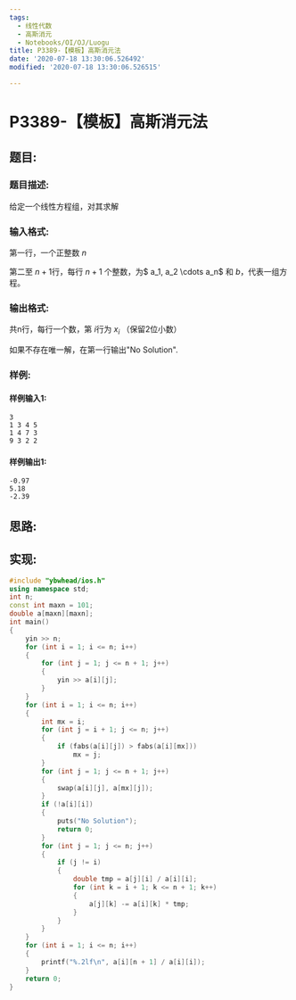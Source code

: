 ```yaml
---
tags: 
  - 线性代数
  - 高斯消元
  - Notebooks/OI/OJ/Luogu
title: P3389-【模板】高斯消元法
date: '2020-07-18 13:30:06.526492'
modified: '2020-07-18 13:30:06.526515'

---
```

# P3389-【模板】高斯消元法
## 题目:
### 题目描述:
给定一个线性方程组，对其求解

### 输入格式:
第一行，一个正整数 $n$

第二至 $n+1$行，每行 $n+1$ 个整数，为$ a_1, a_2 \cdots a_n$ 和 $b$，代表一组方程。

### 输出格式:
共n行，每行一个数，第 $i$行为 $x_i$ （保留2位小数）

如果不存在唯一解，在第一行输出"No Solution".

### 样例:
#### 样例输入1:
```
3
1 3 4 5
1 4 7 3
9 3 2 2
```
#### 样例输出1:
```
-0.97
5.18
-2.39
```
## 思路:

## 实现:
```cpp
#include "ybwhead/ios.h"
using namespace std;
int n;
const int maxn = 101;
double a[maxn][maxn];
int main()
{
    yin >> n;
    for (int i = 1; i <= n; i++)
    {
        for (int j = 1; j <= n + 1; j++)
        {
            yin >> a[i][j];
        }
    }
    for (int i = 1; i <= n; i++)
    {
        int mx = i;
        for (int j = i + 1; j <= n; j++)
        {
            if (fabs(a[i][j]) > fabs(a[i][mx]))
                mx = j;
        }
        for (int j = 1; j <= n + 1; j++)
        {
            swap(a[i][j], a[mx][j]);
        }
        if (!a[i][i])
        {
            puts("No Solution");
            return 0;
        }
        for (int j = 1; j <= n; j++)
        {
            if (j != i)
            {
                double tmp = a[j][i] / a[i][i];
                for (int k = i + 1; k <= n + 1; k++)
                {
                    a[j][k] -= a[i][k] * tmp;
                }
            }
        }
    }
    for (int i = 1; i <= n; i++)
    {
        printf("%.2lf\n", a[i][n + 1] / a[i][i]);
    }
    return 0;
}
```
